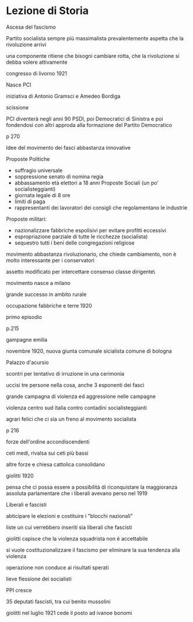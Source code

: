 # Lezione di Storia

Ascesa del fascismo


Partito socialista sempre più massimalista
prevalentemente aspetta che la rivoluzione arrivi

una componente ritiene che bisogni cambiare rotta, che la rivoluzione si debba volere attivamente

congresso di livorno 1921


Nasce PCI

iniziativa di Antonio Gramsci e Amedeo Bordiga


scissione 


PCI diventerà negli anni 90 PSDI, poi Democratici di Sinistra e poi fondendosi con altri approda alla formazione del Partito Democratico


p 270

Idee del movimento dei fasci abbastanza innovative

Proposte Politiche
* suffragio universale
* soppressione senato di nomina regia
* abbassamento età elettori a 18 anni
Proposte Sociali (un po' socialisteggianti)
* giornata legale di 8 ore
* limiti di paga
* rappresentanti dei lavoratori dei consigli che regolamentano le industrie

Proposte militari:
* nazionalizzare fabbriche espolisivi per evitare profitti eccessivi
* espropriazione parziale di tutte le ricchezze (socialista)
* sequestro tutti i beni delle congregazioni religiose

movimento abbastanza rivoluzionario, che chiede cambiamento, non è molto interessante per i conservatori

assetto modificato per intercettare consenso classe dirigente\


movimento nasce a milano

grande successo in ambito rurale


occupazione fabbriche e terre 1920



primo episodio

p.215

gampagne emilia


novembre 1920, nuova giunta comunale sicialista comune di bologna

Palazzo d'acursio

scontri per tentativo di irruzione in una cerimonia

uccisi tre persone nella cosa, anche 3 esponenti dei fasci

grande campagna di violenza ed aggressione nelle campagne

violenza centro sud italia contro contadini socialisteggianti 

agrari felici che ci sia un freno al movimento socialista

p 216

forze dell'ordine accondiscendenti

ceti medi, rivalsa sui ceti più bassi

altre forze e chiesa cattolica consolidano

giolitti 1920

pensa che ci possa essere a possibilità di riconquistare la maggioranza assoluta parlamentare che i liberali avevano perso nel 1919

Liberali e fascisti

abticipare le elezioni e costituire i "blocchi nazionali"

liste un cui verrebbero inseriti sia liberali che fascisti

giolitti capisce che la violenza squadrista non  è accettabile

si vuole costituzionalizzare il fascismo per eliminare la sua tendenza alla violenza

operazione non conduce ai risultati sperati

lieve flessione dei socialisti

PPI cresce

35 deputati fascisti, tra cui benito mussolini


giolitti nel luglio 1921 cede il posto ad ivanoe bonomi

<!--stackedit_data:
eyJoaXN0b3J5IjpbLTM0OTg2NDI3NCwtMTUzNTM4Nzg5MywtMT
c3MDYyNzg2MCwtMTE2MzgxMzg3MiwzMjAxNDUzMDUsLTMyMTUx
NzM5MiwxNjc1NjU1MzczLC0xMDk3Mzg0Mjk1LDU2Mzc0ODAxOC
wtMjM4NzEyNzI0XX0=
-->